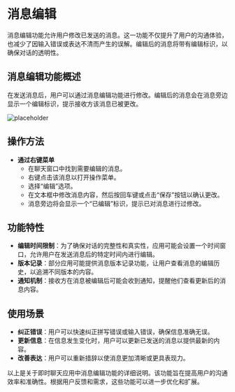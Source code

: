 # 消息编辑

消息编辑功能允许用户修改已发送的消息。这一功能不仅提升了用户的沟通体验，也减少了因输入错误或表达不清而产生的误解。编辑后的消息将带有编辑标识，以确保对话的透明性。

## 消息编辑功能概述

在发送消息后，用户可以通过消息编辑功能进行修改。编辑后的消息会在消息旁边显示一个编辑标识，提示接收方该消息已被更改。

![placeholder](https://via.placeholder.com/800x400.png)

## 操作方法


- **通过右键菜单**
  - 在聊天窗口中找到需要编辑的消息。
  - 右键点击该消息以打开操作菜单。
  - 选择“编辑”选项。
  - 在文本框中修改消息内容，然后按回车键或点击“保存”按钮以确认更改。
  - 消息旁边将会显示一个“已编辑”标识，提示已对消息进行过修改。

## 功能特性

- **编辑时间限制**：为了确保对话的完整性和真实性，应用可能会设置一个时间窗口，允许用户在发送消息后的特定时间内进行编辑。
- **版本记录**：部分应用可能提供消息版本记录功能，让用户查看消息的编辑历史，以追溯不同版本的内容。
- **通知机制**：接收方在消息被编辑后可能会收到通知，提醒他们查看更新后的消息内容。

## 使用场景

- **纠正错误**：用户可以快速纠正拼写错误或输入错误，确保信息准确无误。
- **更新信息**：在信息发生变化时，用户可以更新已发送的消息以提供最新的内容。
- **改善表达**：用户可以重新措辞以使消息更加清晰或更具表现力。


以上是关于即时聊天应用中消息编辑功能的详细说明。该功能旨在提高用户的沟通效率和准确性。根据用户反馈和需求，这些功能可以进一步优化和扩展。
